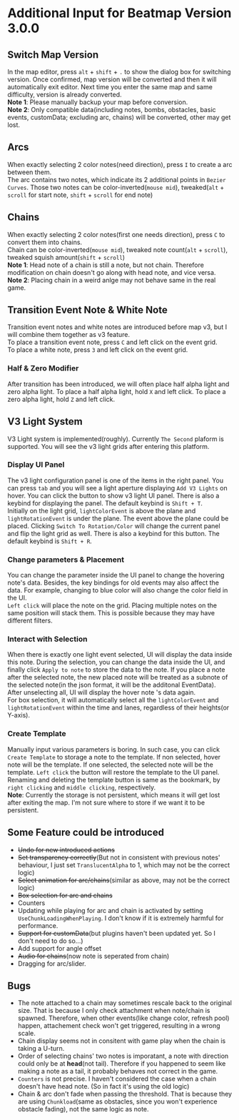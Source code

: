 # Additional Input for Beatmap Version 3.0.0
## Switch Map Version

In the map editor, press `alt` + `shift` + `.` to show the dialog box for switching version. Once confirmed, map version will be converted and then it will automatically exit editor. Next time you enter the same map and same difficulty, version is already converted.    
**Note 1**: Please manually backup your map before conversion.     
**Note 2**: Only compatible data(including notes, bombs, obstacles, basic events, customData; excluding arc, chains) will be converted, other may get lost. 
## Arcs
When exactly selecting 2 color notes(need direction), press `I` to create a arc between them.   
The arc contains two notes, which indicate its 2 additional points in `Bezier Curves`. Those two notes can be color-inverted(`mouse mid`), tweaked(`alt` + `scroll` for start note, `shift` + `scroll` for end note)   

## Chains
When exactly selecting 2 color notes(first one needs direction), press `C` to convert them into chains.  
Chain can be color-inverted(`mouse mid`), tweaked note count(`alt` + `scroll`), tweaked squish amount(`shift` + `scroll`)  
**Note 1**: Head note of a chain is still a note, but not chain. Therefore modification on chain doesn't go along with head note, and vice versa.  
**Note 2**: Placing chain in a weird anlge may not behave same in the real game.  

## Transition Event Note & White Note
Transition event notes and white notes are introduced before map v3, but I will combine them together as v3 feature.   
To place a transition event note, press `C` and left click on the event grid.    
To place a white note, press `3` and left click on the event grid.  
### Half & Zero Modifier
After transition has been introduced, we will often place half alpha light and zero alpha light. To place a half alpha light, hold `X` and left click. To place a zero alpha light, hold `Z` and left click.

## V3 Light System
V3 Light system is implemented(roughly). Currently `The Second` plaform is supported. You will see the v3 light grids after entering this platform.
### Display UI Panel
The v3 light configuration panel is one of the items in the right panel. You can press `tab` and you will see a light aperture displaying `Add V3 Lights` on hover.  You can click the button to show v3 light UI panel. There is also a keybind for displaying the panel. The default keybind is `Shift + T`.  
Initially on the light grid, `lightColorEvent` is above the plane and `lightRotationEvent` is under the plane. The event above the plane could be placed. Clicking `Switch To Rotation/Color` will change the current panel and flip the light grid as well. There is also a keybind for this button. The default keybind is `Shift + R`.   
### Change parameters & Placement
You can change the parameter inside the UI panel to change the hovering note's data. Besides, the key bindings for old events may also affect the data. For example, changing to blue color will also change the color field in the UI.      
`Left click` will place the note on the grid. Placing multiple notes on the same position will stack them. This is possible because they may have different filters.  

### Interact with Selection
When there is exactly one light event selected, UI will display the data inside this note. During the selection, you can change the data inside the UI, and finally click `Apply to note` to store the data to the note. If you place a note after the selected note, the new placed note will be treated as a subnote of the selected note(in the json format, it will be the additonal EventData).   
After unselecting all, UI will display the hover note 's data again.    
For box selection, it will automatically select all the `lightColorEvent` and `lightRotationEvent` within the time and lanes, regardless of their heights(or Y-axis).

### Create Template
Manually input various parameters is boring. In such case, you can click `Create Template` to storage a note to the template. If non selected, hover note will be the template. If one selected, the selected note will be the template. `Left click` the button will restore the template to the UI panel.    
Renaming and deleting the template button is same as the bookmark, by `right clicking` and `middle clicking`, respectively.   
**Note**: Currently the storage is not persistent, which means it will get lost after exiting the map. I'm not sure where to store if we want it to be persistent.

## Some Feature could be introduced
- ~~Undo for new introduced actions~~
- ~~Set transparency correctly~~(But not in consistent with previous notes' behaviour, I just set `TranslucentAlpha` to 1, which may not be the correct logic)
- ~~Select animation for arc/chains~~(similar as above, may not be the correct logic)
- ~~Box selection for arc and chains~~
- Counters
- Updating while playing for arc and chain is activated by setting `UseChunkLoadingWhenPlaying`. I don't know if it is extremely harmful for performance.
- ~~Support for customData~~(but plugins haven't been updated yet. So I don't need to do so...)
- Add support for angle offset
- ~~Audio for chains~~(now note is seperated from chain)
- Dragging for arc/slider.
## Bugs
- The note attached to a chain may sometimes rescale back to the original size. That is because I only check attachment when note/chain is spawned. Therefore, when other events(like change color, refresh pool) happen, attachement check won't get triggered, resulting in a wrong scale.
- Chain display seems not in consitent with game play when the chain is taking a U-turn.
- Order of selecting chains' two notes is imporatant, a note with direction could only be at **head**(not tail). Therefore if you happened to seem like making a note as a tail, it probably behaves not correct in the game.
- `Counters` is not precise. I haven't considered the case when a chain doesn't have head note. (So in fact it's using the old logic)
- Chain & arc don't fade when passing the threshold. That is because they are using `Chunkload`(same as obstacles, since you won't experience obstacle fading), not the same logic as note.
